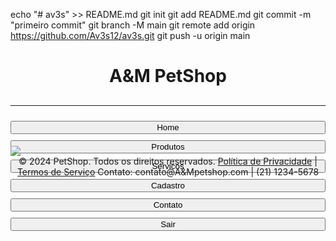 echo "# av3s" >> README.md 
git init 
git add README.md 
git commit -m "primeiro commit" 
git branch -M main 
git remote add origin https://github.com/Av3s12/av3s.git
 git push -u origin main
<!DOCTYPE html>
<html lang="pt-BR">
<head>
    <meta charset="UTF-8">
    <meta http-equiv="X-UA-Compatible" content="ie=edge">
    <meta name="viewport" content="width=device-width, initial-scale=1.0">
    <link rel="stylesheet" href="https://cdn.jsdelivr.net/npm/bootstrap@4.0.0/dist/css/bootstrap.min.css" integrity="sha384-Gn5384xqQ1aoWXA+058RXPxPg6fy4IWvTNh0E263XmFcJlSAwiGgFAW/dAiS6JXm" crossorigin="anonymous">    
    <title>PetShop</title>
    <style>
        .classe_botao
        {
        width: 100%;
        margin-top: 10px;
        }
        div
        {
        width: 100%;
        height: 50px;
        }
        </style>
<!-- Cabeçalho    <link rel="stylesheet" href="styles.css"> --> <!-- Link para o arquivo CSS -->
</head>
<body>
        <div>
            <center><h1>A&M PetShop</h1></center>
        </div>
        <hr>
    <!-- Cabeçalho    </header> -->       
        <div class="container-fluid">
            <div class="row">
                <div class="col-sm-2">
                    <button onclick="window.open('fase 2.html'); self.close()" class="classe_botao btn btn-primary">Home</button>
                    <button onclick="func_carousel()" class="classe_botao btn btn-primary">Produtos</button>
                    <button class="classe_botao btn btn-primary">Servicos</button>
                    <button class="classe_botao btn btn-primary">Cadastro</button>
                    <button onclick="func_contatos()" class="classe_botao btn btn-primary">Contato</button>
                    <button onclick="self.close()" class="classe_botao btn btn-primary">Sair</button>                    
                </div>
                <div class="col-sm-04">
                    <left><img src="PET_PICT.png"></left>                
                    <footer class="footer">
                        <div class="footer" style="background-color: white;">
                        <center>© 2024 PetShop. Todos os direitos reservados.
                            <a href="#">Política de Privacidade</a> | <a href="#">Termos de Serviço</a>
                            Contato: contato@A&Mpetshop.com | (21) 1234-5678 
                        </center>
                        </div>
                    </footer>                      
                </div>
            </div>
        </div>
    <script src="https://code.jquery.com/jquery-3.2.1.slim.min.js" integrity="sha384-KJ3o2DKtIkvYIK3UENzmM7KCkRr/rE9/Qpg6aAZGJwFDMVNA/GpGFF93hXpG5KkN" crossorigin="anonymous"></script>
    <script src="https://cdn.jsdelivr.net/npm/popper.js@1.12.9/dist/umd/popper.min.js" integrity="sha384-ApNbgh9B+Y1QKtv3Rn7W3mgPxhU9K/ScQsAP7hUibX39j7fakFPskvXusvfa0b4Q" crossorigin="anonymous"></script>
    <script src="https://cdn.jsdelivr.net/npm/bootstrap@4.0.0/dist/js/bootstrap.min.js" integrity="sha384-JZR6Spejh4U02d8jOt6vLEHfe/JQGiRRSQQxSfFWpi1MquVdAyjUar5+76PVCmYl" crossorigin="anonymous"></script>
    <script>
        function func_contatos()
         {
            alert("Contato: contato@A&Mpetshop.com | (21) 1234-5678");
         }
    </script>
    <script>
         function func_carousel()
         {
            window.open('Product_Carousel.html')
         }
    </script>          
</body>

</html>
